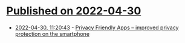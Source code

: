 # [Published on 2022-04-30](index.md)

* [2022-04-30, 11:20:43](https://news.ycombinator.com/item?id=31215123) - [Privacy Friendly Apps – improved privacy protection on the smartphone](https://secuso.aifb.kit.edu/english/105.php)
